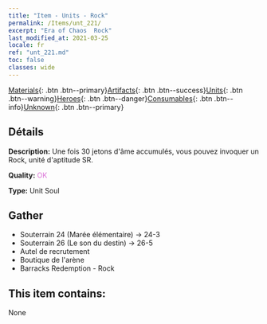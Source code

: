 ```yaml
---
title: "Item - Units - Rock"
permalink: /Items/unt_221/
excerpt: "Era of Chaos  Rock"
last_modified_at: 2021-03-25
locale: fr
ref: "unt_221.md"
toc: false
classes: wide
---
```

 [Materials](/fr/Items/){: .btn .btn--primary}[Artifacts](/fr/Items/Artifacts/){: .btn .btn--success}[Units](/fr/Items/Units/){: .btn .btn--warning}[Heroes](/fr/Items/Heroes/){: .btn .btn--danger}[Consumables](/fr/Items/Consumables/){: .btn .btn--info}[Unknown](/fr/Items/Unknown/){: .btn .btn--primary}

## Détails
 **Description:** Une fois 30 jetons d'âme accumulés, vous pouvez invoquer un Rock, unité d'aptitude SR.

 **Quality:** <span style="color: #DA70D6">OK</span>

 **Type:** Unit Soul

## Gather

*    Souterrain 24 (Marée élémentaire) -> 24-3 
*    Souterrain 26 (Le son du destin) -> 26-5 
*    Autel de recrutement 
*    Boutique de l'arène 
*    Barracks Redemption - Rock 

## This item contains:

  None

